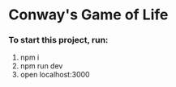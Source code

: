 # Conway's Game of Life

### To start this project, run:

1. npm i
2. npm run dev
3. open localhost:3000
